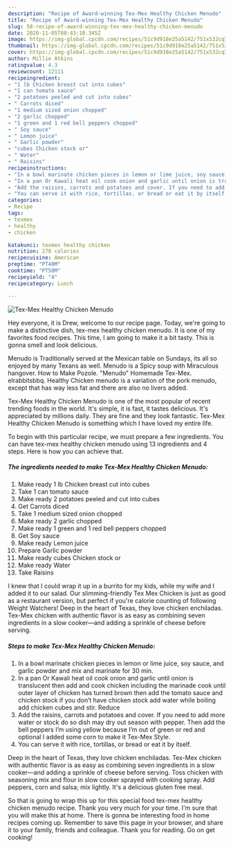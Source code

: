 ```yaml
---
description: "Recipe of Award-winning Tex-Mex Healthy Chicken Menudo"
title: "Recipe of Award-winning Tex-Mex Healthy Chicken Menudo"
slug: 58-recipe-of-award-winning-tex-mex-healthy-chicken-menudo
date: 2020-11-05T08:43:10.345Z
image: https://img-global.cpcdn.com/recipes/51c9d918e25a5142/751x532cq70/tex-mex-healthy-chicken-menudo-recipe-main-photo.jpg
thumbnail: https://img-global.cpcdn.com/recipes/51c9d918e25a5142/751x532cq70/tex-mex-healthy-chicken-menudo-recipe-main-photo.jpg
cover: https://img-global.cpcdn.com/recipes/51c9d918e25a5142/751x532cq70/tex-mex-healthy-chicken-menudo-recipe-main-photo.jpg
author: Millie Atkins
ratingvalue: 4.3
reviewcount: 12111
recipeingredient:
- "1 lb Chicken breast cut into cubes"
- "1 can tomato sauce"
- "2 potatoes peeled and cut into cubes"
- " Carrots diced"
- "1 medium sized onion chopped"
- "2 garlic chopped"
- "1 green and 1 red bell peppers chopped"
- " Soy sauce"
- " Lemon juice"
- " Garlic powder"
- "cubes Chicken stock or"
- " Water"
- " Raisins"
recipeinstructions:
- "In a bowl marinate chicken pieces in lemon or lime juice, soy sauce, and garlic powder and mix and marinate for 30 min."
- "In a pan Or Kawali heat oil cook onion and garlic until onion is translucent then add and cook chicken including the marinade cook until outer layer of chicken has turned brown then add the tomato sauce and chicken stock if you don’t have chicken stock add water while boiling add chicken cubes and stir. Reduce"
- "Add the raisins, carrots and potatoes and cover. If you need to add more water or stock do so dish may dry out season with pepper. Then add the bell peppers I’m using yellow because I’m out of green or red and optional I added some corn to make it Tex-Mex Style."
- "You can serve it with rice, tortillas, or bread or eat it by itself."
categories:
- Recipe
tags:
- texmex
- healthy
- chicken

katakunci: texmex healthy chicken 
nutrition: 278 calories
recipecuisine: American
preptime: "PT40M"
cooktime: "PT58M"
recipeyield: "4"
recipecategory: Lunch

---
```



![Tex-Mex Healthy Chicken Menudo](https://img-global.cpcdn.com/recipes/51c9d918e25a5142/751x532cq70/tex-mex-healthy-chicken-menudo-recipe-main-photo.jpg)

Hey everyone, it is Drew, welcome to our recipe page. Today, we're going to make a distinctive dish, tex-mex healthy chicken menudo. It is one of my favorites food recipes. This time, I am going to make it a bit tasty. This is gonna smell and look delicious.

Menudo is Traditionally served at the Mexican table on Sundays, its all so enjoyed by many Texans as well. Menudo is a Spicy soup with Miraculous hangover. How to Make Pozole. &#34;Menudo&#34; Homemade Tex-Mex. elrabbitsbbq. Healthy Chicken menudo is a variation of the pork menudo, except that has way less fat and there are also no livers added.

Tex-Mex Healthy Chicken Menudo is one of the most popular of recent trending foods in the world. It's simple, it is fast, it tastes delicious. It's appreciated by millions daily. They are fine and they look fantastic. Tex-Mex Healthy Chicken Menudo is something which I have loved my entire life.


To begin with this particular recipe, we must prepare a few ingredients. You can have tex-mex healthy chicken menudo using 13 ingredients and 4 steps. Here is how you can achieve that.

<!--inarticleads1-->

##### The ingredients needed to make Tex-Mex Healthy Chicken Menudo:

1. Make ready 1 lb Chicken breast cut into cubes
1. Take 1 can tomato sauce
1. Make ready 2 potatoes peeled and cut into cubes
1. Get  Carrots diced
1. Take 1 medium sized onion chopped
1. Make ready 2 garlic chopped
1. Make ready 1 green and 1 red bell peppers chopped
1. Get  Soy sauce
1. Make ready  Lemon juice
1. Prepare  Garlic powder
1. Make ready cubes Chicken stock or
1. Make ready  Water
1. Take  Raisins


I knew that I could wrap it up in a burrito for my kids, while my wife and I added it to our salad. Our slimming-friendly Tex Mex Chicken is just as good as a restaurant version, but perfect if you&#39;re calorie counting of following Weight Watchers! Deep in the heart of Texas, they love chicken enchiladas. Tex-Mex chicken with authentic flavor is as easy as combining seven ingredients in a slow cooker—and adding a sprinkle of cheese before serving. 

<!--inarticleads2-->

##### Steps to make Tex-Mex Healthy Chicken Menudo:

1. In a bowl marinate chicken pieces in lemon or lime juice, soy sauce, and garlic powder and mix and marinate for 30 min.
1. In a pan Or Kawali heat oil cook onion and garlic until onion is translucent then add and cook chicken including the marinade cook until outer layer of chicken has turned brown then add the tomato sauce and chicken stock if you don’t have chicken stock add water while boiling add chicken cubes and stir. Reduce
1. Add the raisins, carrots and potatoes and cover. If you need to add more water or stock do so dish may dry out season with pepper. Then add the bell peppers I’m using yellow because I’m out of green or red and optional I added some corn to make it Tex-Mex Style.
1. You can serve it with rice, tortillas, or bread or eat it by itself.


Deep in the heart of Texas, they love chicken enchiladas. Tex-Mex chicken with authentic flavor is as easy as combining seven ingredients in a slow cooker—and adding a sprinkle of cheese before serving. Toss chicken with seasoning mix and flour in slow cooker sprayed with cooking spray. Add peppers, corn and salsa; mix lightly. It&#39;s a delicious gluten free meal. 

So that is going to wrap this up for this special food tex-mex healthy chicken menudo recipe. Thank you very much for your time. I'm sure that you will make this at home. There is gonna be interesting food in home recipes coming up. Remember to save this page in your browser, and share it to your family, friends and colleague. Thank you for reading. Go on get cooking!
